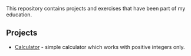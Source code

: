 This repository contains projects and exercises that have been part of my education.

## Projects

* [Calculator](https://github.com/dmytrocash/projects/tree/feature/refactoring/calculator) - simple calculator which works with positive integers only.
